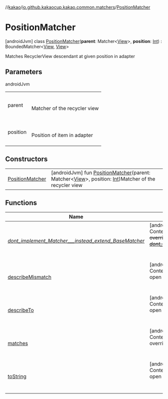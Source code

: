 //[kakao](../../../index.md)/[io.github.kakaocup.kakao.common.matchers](../index.md)/[PositionMatcher](index.md)



# PositionMatcher  
 [androidJvm] class [PositionMatcher](index.md)(**parent**: Matcher<[View](https://developer.android.com/reference/kotlin/android/view/View.html)>, **position**: [Int](https://kotlinlang.org/api/latest/jvm/stdlib/kotlin/-int/index.html)) : BoundedMatcher<[View](https://developer.android.com/reference/kotlin/android/view/View.html), [View](https://developer.android.com/reference/kotlin/android/view/View.html)> 

Matches RecyclerView descendant at given position in adapter

   


## Parameters  
  
androidJvm  
  
| | |
|---|---|
| <a name="io.github.kakaocup.kakao.common.matchers/PositionMatcher///PointingToDeclaration/"></a>parent| <a name="io.github.kakaocup.kakao.common.matchers/PositionMatcher///PointingToDeclaration/"></a><br><br>Matcher of the recycler view<br><br>|
| <a name="io.github.kakaocup.kakao.common.matchers/PositionMatcher///PointingToDeclaration/"></a>position| <a name="io.github.kakaocup.kakao.common.matchers/PositionMatcher///PointingToDeclaration/"></a><br><br>Position of item in adapter<br><br>|
  


## Constructors  
  
| | |
|---|---|
| <a name="io.github.kakaocup.kakao.common.matchers/PositionMatcher/PositionMatcher/#org.hamcrest.Matcher[android.view.View]#kotlin.Int/PointingToDeclaration/"></a>[PositionMatcher](-position-matcher.md)| <a name="io.github.kakaocup.kakao.common.matchers/PositionMatcher/PositionMatcher/#org.hamcrest.Matcher[android.view.View]#kotlin.Int/PointingToDeclaration/"></a> [androidJvm] fun [PositionMatcher](-position-matcher.md)(parent: Matcher<[View](https://developer.android.com/reference/kotlin/android/view/View.html)>, position: [Int](https://kotlinlang.org/api/latest/jvm/stdlib/kotlin/-int/index.html))Matcher of the recycler view   <br>|


## Functions  
  
|  Name |  Summary | 
|---|---|
| <a name="org.hamcrest/BaseMatcher/_dont_implement_Matcher___instead_extend_BaseMatcher_/#/PointingToDeclaration/"></a>[_dont_implement_Matcher___instead_extend_BaseMatcher_](../-view-pager2-adapter-size-matcher/index.md#1188943711%2FFunctions%2F34310170)| <a name="org.hamcrest/BaseMatcher/_dont_implement_Matcher___instead_extend_BaseMatcher_/#/PointingToDeclaration/"></a>[androidJvm]  <br>Content  <br>~~override~~ ~~fun~~ [~~_dont_implement_Matcher___instead_extend_BaseMatcher_~~](../-view-pager2-adapter-size-matcher/index.md#1188943711%2FFunctions%2F34310170)~~(~~~~)~~  <br><br><br>|
| <a name="org.hamcrest/BaseMatcher/describeMismatch/#kotlin.Any#org.hamcrest.Description/PointingToDeclaration/"></a>[describeMismatch](../-view-pager2-adapter-size-matcher/index.md#-1115992721%2FFunctions%2F34310170)| <a name="org.hamcrest/BaseMatcher/describeMismatch/#kotlin.Any#org.hamcrest.Description/PointingToDeclaration/"></a>[androidJvm]  <br>Content  <br>open override fun [describeMismatch](../-view-pager2-adapter-size-matcher/index.md#-1115992721%2FFunctions%2F34310170)(p0: [Any](https://kotlinlang.org/api/latest/jvm/stdlib/kotlin/-any/index.html), p1: Description)  <br><br><br>|
| <a name="io.github.kakaocup.kakao.common.matchers/PositionMatcher/describeTo/#org.hamcrest.Description/PointingToDeclaration/"></a>[describeTo](describe-to.md)| <a name="io.github.kakaocup.kakao.common.matchers/PositionMatcher/describeTo/#org.hamcrest.Description/PointingToDeclaration/"></a>[androidJvm]  <br>Content  <br>open override fun [describeTo](describe-to.md)(desc: Description)  <br><br><br>|
| <a name="androidx.test.espresso.matcher/BoundedMatcher/matches/#kotlin.Any/PointingToDeclaration/"></a>[matches](../-view-pager2-adapter-size-matcher/index.md#1400972491%2FFunctions%2F34310170)| <a name="androidx.test.espresso.matcher/BoundedMatcher/matches/#kotlin.Any/PointingToDeclaration/"></a>[androidJvm]  <br>Content  <br>override fun [matches](../-view-pager2-adapter-size-matcher/index.md#1400972491%2FFunctions%2F34310170)(p0: [Any](https://kotlinlang.org/api/latest/jvm/stdlib/kotlin/-any/index.html)): [Boolean](https://kotlinlang.org/api/latest/jvm/stdlib/kotlin/-boolean/index.html)  <br><br><br>|
| <a name="org.hamcrest/BaseMatcher/toString/#/PointingToDeclaration/"></a>[toString](../-view-pager2-adapter-size-matcher/index.md#-908184799%2FFunctions%2F34310170)| <a name="org.hamcrest/BaseMatcher/toString/#/PointingToDeclaration/"></a>[androidJvm]  <br>Content  <br>open override fun [toString](../-view-pager2-adapter-size-matcher/index.md#-908184799%2FFunctions%2F34310170)(): [String](https://kotlinlang.org/api/latest/jvm/stdlib/kotlin/-string/index.html)  <br><br><br>|

